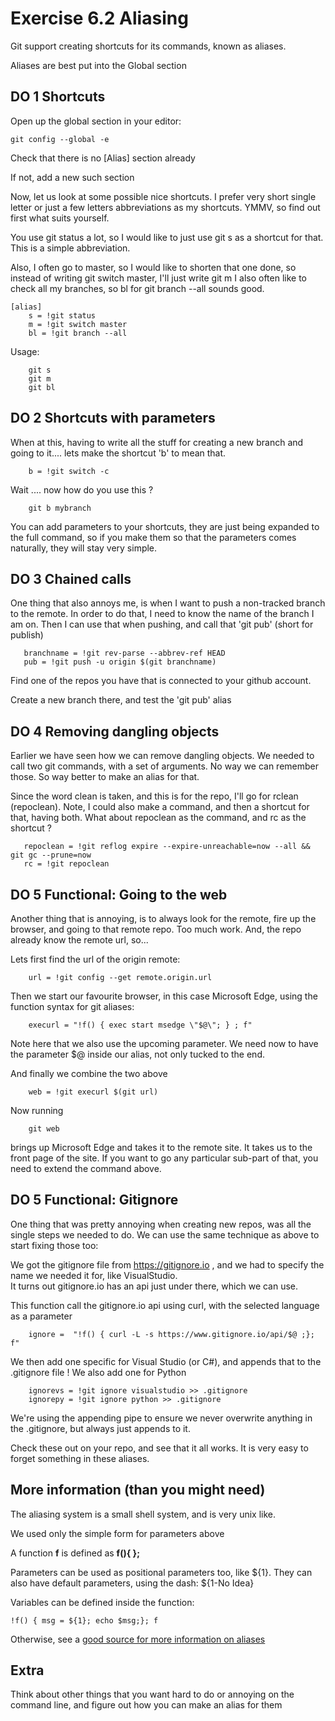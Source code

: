# Exercise 6.2   Aliasing

Git support creating shortcuts for its commands, known as aliases.

Aliases are best put into the Global section

## **DO 1**  Shortcuts

Open up the global section in your editor:

```
git config --global -e
```

Check that there is no [Alias] section already

If not, add a new such section

Now, let us look at some possible nice shortcuts.  I prefer very short single letter or just a few letters abbreviations as my shortcuts.  YMMV, so find out first what suits yourself.

You use git status a lot, so I would like to just use git s as a shortcut for that.  This is a simple abbreviation.

Also, I often go to master, so I would like to shorten that one done, so instead of writing  git switch master,  I'll just write git m
I also often like to check all my branches, so bl for git branch --all sounds good.

```
[alias]
    s = !git status
    m = !git switch master
    bl = !git branch --all
```

Usage:

```
    git s
    git m
    git bl
```

## **DO 2**  Shortcuts with parameters

When at this, having to write all the stuff for creating a new branch and going to it....  lets make the shortcut  'b' to mean that.


```
    b = !git switch -c
```

Wait ....  now how do you use this ?

```
    git b mybranch
```

You can add parameters to your shortcuts, they are just being expanded to the full command, so if you make them so that the parameters comes naturally, they will stay very simple.


## **DO 3**  Chained calls

One thing that also annoys me, is when I want to push a non-tracked branch to the remote.  In order to do that, I need to know the name of the branch I am on.  Then I can use that when pushing, and call that 'git pub' (short for publish)

```
   branchname = !git rev-parse --abbrev-ref HEAD
   pub = !git push -u origin $(git branchname)
```

Find one of the repos you have that is connected to your github account.

Create a new branch there, and test the 'git pub' alias

## **DO 4**  Removing dangling objects

Earlier we have seen how we can remove dangling objects.  We needed to call two git commands, with a set of arguments.  No way we can remember those.  So way better to make an alias for that. 

Since the word clean is taken, and this is for the repo, I'll go for rclean (repoclean).  Note, I could also make a command, and then a shortcut for that, having both.  What about repoclean as the command, and rc as the shortcut ?

```
   repoclean = !git reflog expire --expire-unreachable=now --all &&  git gc --prune=now
   rc = !git repoclean
```

## **DO 5**  Functional:  Going to the web

Another thing that is annoying, is to always look for the remote, fire up the browser, and going to that remote repo.  Too much work.  And, the repo already know the remote url, so...

Lets first find the url of the origin remote:
```
    url = !git config --get remote.origin.url 
```
Then we start our favourite browser, in this case Microsoft Edge, using the function syntax for git aliases:
```
    execurl = "!f() { exec start msedge \"$@\"; } ; f"
```

Note here that we also use the upcoming parameter.  We need now to have the parameter $@ inside our alias, not only tucked to the end.

And finally we combine the two above
```
    web = !git execurl $(git url)
```

Now running
```
    git web
```
brings up Microsoft Edge and takes it to the remote site. It takes us to the front page of the site.  If you want to go any particular sub-part of that, you need to extend the command above.

## **DO 5**  Functional: Gitignore

One thing that was pretty annoying when creating new repos, was all the single steps we needed to do. We can use the same technique as above to start fixing those too:

We got the gitignore file from https://gitignore.io , and we had to specify the name we needed it for, like VisualStudio.  
It turns out gitignore.io has an api just under there, which we can use.

This function call the gitignore.io api using curl, with the selected language as a parameter
```
    ignore =  "!f() { curl -L -s https://www.gitignore.io/api/$@ ;}; f"
```
We then add one specific for Visual Studio (or C#), and appends that to the .gitignore file !   We also add one for Python
```
    ignorevs = !git ignore visualstudio >> .gitignore
    ignorepy = !git ignore python >> .gitignore
```

We're using the appending pipe to ensure we never overwrite anything in the .gitignore, but always just appends to it.

Check these out on your repo, and see that it all works.  It is very easy to forget something in these aliases. 


## More information (than you might need)

The aliasing system is a small shell system, and is very unix like.

We used only the simple form for parameters above

A function **f** is defined as **f(){ };**

Parameters can be used as positional parameters too, like ${1}.  They can also have default parameters, using the dash:  ${1-No Idea}

Variables can be defined inside the function:

```
!f() { msg = ${1}; echo $msg;}; f
```

Otherwise, see a [good source for more information on aliases](https://git.wiki.kernel.org/index.php/Aliases)


## 


## Extra

Think about other things that you want hard to do or annoying on the command line, and figure out how you can make an alias for them